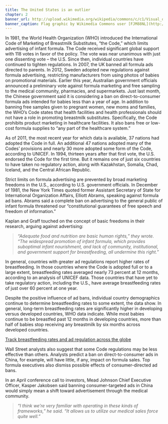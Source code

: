 ```yaml
---
title: The United States is an outlier 
chapter: 2
banner_url: http://upload.wikimedia.org/wikipedia/commons/c/c1/Visual_of_USA_Flag_stars_and_stripes_FJM88NL.jpg
banner_caption: Flag graphic by Wikimedia Commons user [FJM88NL](http://commons.wikimedia.org/wiki/File%3AVisual_of_USA_Flag_stars_and_stripes_FJM88NL.jpg)
---
```





In 1981, the World Health Organization (WHO) introduced the International Code of Marketing of Breastmilk Substitutes, “the Code,” which limits advertising of infant formula. The Code received significant global support with 118 votes in favor of the policy. The vote was near unanimous with just one dissenting vote – the U.S. 
Since then, individual countries have continued to tighten regulations. In 2007, the UK banned all formula ads directed to parents. In 2012, Sweden adopted new regulations against formula advertising, restricting manufacturers from using photos of babies on promotional materials. Earlier this year, Australian government officials announced a preliminary vote against formula marketing and free sampling to the medical community, pharmacies, and supermarkets. Just last month, the Chinese government said it is considering a ban on direct-to-consumer formula ads intended for babies less than a year of age.
In addition to banning free samples given to pregnant women, new moms and families, the WHO’s Code states that health facilities and health professionals should not have a role in promoting breastmilk substitutes. Specifically, the Code prohibits product marketing in healthcare facilities. It also bans free or low-cost formula supplies to “any part of the healthcare system.” 

As of 2011, the most recent year for which data is available, 37 nations had adopted the Code in full. An additional 47 nations adopted many of the Codes’ provisions and nearly 30 more adopted some form of the Code, according to UNICEF. In 1994, thirteen years after that first vote, the U.S. endorsed the Code for the first time. But it remains one of just six countries to have taken no regulatory action, along with Kazakhstan, Somalia, Chad, Iceland, and the Central African Republic.

Strict limits on formula advertising are prevented by broad marketing freedoms in the U.S., according to U.S. government officials. In December of 1981, the New York Times quoted former Assistant Secretary of State for International Organization Affairs, Elliott Abrams, speaking against formula ad bans. Abrams said a complete ban on advertising to the general public of infant formula threatened our “constitutional guarantees of free speech and freedom of information.” 

Kaplan and Graff touched on the concept of basic freedoms in their research, arguing against advertising: 

>*“Adequate food and nutrition are basic human rights,” they wrote. “The widespread promotion of infant formula, which provides suboptimal infant nourishment, and lack of community, institutional, and government support for breastfeeding, all undermine this right.”*

In general, countries with greater ad regulations report higher rates of breastfeeding. In those countries where the Code is adopted full or to a large extent, breastfeeding rates averaged nearly 73 percent at 12 months, according to an analysis of UNICEF data. Those countries that have yet to take regulatory action, including the U.S., have average breastfeeding rates of just over 60 percent at one year. 

Despite the positive influence of ad bans, individual country demographics continue to determine breastfeeding rates to some extent, the data show. In general, long-term breastfeeding rates are significantly higher in developing versus developed countries, WHO data indicate. While most babies continue to be breastfed past 12 months in developing countries, more than half of babies stop receiving any breastmilk by six months across developed countries.

[Track breastfeeding rates and ad regulation across the globe](https://public.tableau.com/views/UpdatedUSMap/Formulauseinhospitalsandbreastfeedingrates?:embed=y&:showTabs=y&:display_count=yes)

Wall Street analysts also suggest that some Code regulations may be less effective than others. Analysts predict a ban on direct-to-consumer ads in China, for example, will have little, if any, impact on formula sales. Top formula executives also dismiss possible effects of consumer-directed ad bans.

In an April conference call to investors, Mead Johnson Chief Executive Officer, Kasper Jakobsen said banning consumer-targeted ads in China would simply mean a shift toward advertisement through the medical community. 

>*“I think we’re very familiar with operating in these kinds of frameworks,” he said. “It allows us to utilize our medical sales force quite well.”*

